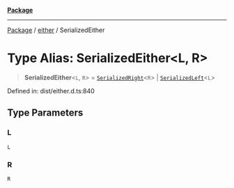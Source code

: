 [**Package**](../../README.md)

***

[Package](../../modules.md) / [either](../README.md) / SerializedEither

# Type Alias: SerializedEither\<L, R\>

> **SerializedEither**\<`L`, `R`\> = [`SerializedRight`](../-internal-/type-aliases/SerializedRight.md)\<`R`\> \| [`SerializedLeft`](../-internal-/type-aliases/SerializedLeft.md)\<`L`\>

Defined in: dist/either.d.ts:840

## Type Parameters

### L

`L`

### R

`R`
